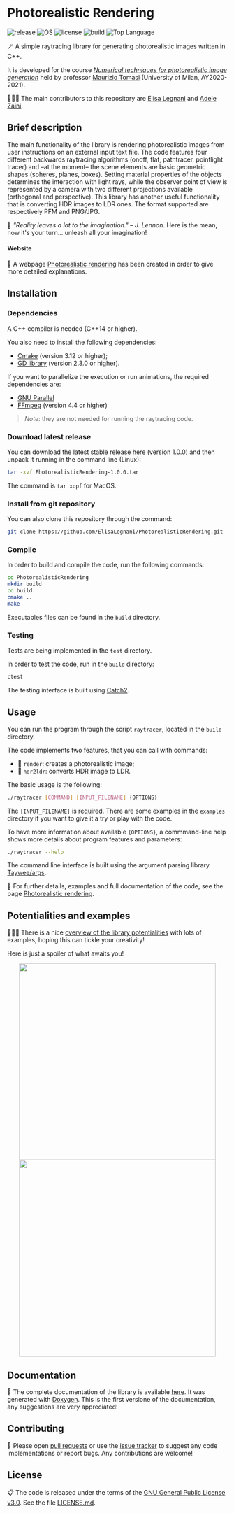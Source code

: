 # Photorealistic Rendering

![release](https://img.shields.io/github/v/release/ElisaLegnani/PhotorealisticRendering)
![OS](https://img.shields.io/badge/OS-Linux%20%7C%20MacOS-yellow)
![license](https://img.shields.io/github/license/ElisaLegnani/PhotorealisticRendering)
![build](https://img.shields.io/github/workflow/status/ElisaLegnani/PhotorealisticRendering/CMake)
![Top Language](https://img.shields.io/github/languages/top/ElisaLegnani/PhotorealisticRendering)


🪄 A simple raytracing library for generating photorealistic images written in C++.

It is developed for the course [*Numerical techniques for photorealistic image generation*](https://www.unimi.it/en/education/degree-programme-courses/2021/numerical-tecniques-photorealistic-image-generation) held by professor [Maurizio Tomasi](https://github.com/ziotom78) (University of Milan, AY2020-2021).

👩🏻‍💻 The main contributors to this repository are [Elisa Legnani](https://github.com/ElisaLegnani) and [Adele Zaini](https://github.com/adelezaini).

## Brief description

The main functionality of the library is rendering photorealistic images from user instructions on an external input text file. The code features four different backwards raytracing algorithms (onoff, flat, pathtracer, pointlight tracer) and –at the moment– the scene elements are basic geometric shapes (spheres, planes, boxes). Setting material properties of the objects determines the interaction with light rays, while the observer point of view is represented by a camera with two different projections available (orthogonal and perspective).
This library has another useful functionality that is converting HDR images to LDR ones. The format supported are respectively PFM and PNG/JPG.

🌈 *"Reality leaves a lot to the imagination." – J. Lennon*. Here is the mean, now it's your turn... unleash all your imagination!

#### Website 
🔗
A webpage [Photorealistic rendering](https://elisalegnani.github.io/PhotorealisticRendering) has been created in order to give more detailed explanations.


## Installation

### Dependencies

A C++ compiler is needed (C++14 or higher).

You also need to install the following dependencies:
- [Cmake](https://cmake.org/) (version 3.12 or higher);
- [GD library](https://libgd.github.io/) (version 2.3.0 or higher).

If you want to parallelize the execution or run animations, the required dependencies are:
- [GNU Parallel](https://www.gnu.org/software/parallel/)
- [FFmpeg](https://www.ffmpeg.org/) (version 4.4 or higher)

> *Note*: they are not needed for running the raytracing code.

### Download latest release
You can download the latest stable release [here](https://github.com/ElisaLegnani/PhotorealisticRendering/releases/tag/v1.0.0) (version 1.0.0) and then unpack it running in the command line (Linux):

```sh
tar -xvf PhotorealisticRendering-1.0.0.tar
```
The command is ```tar xopf``` for MacOS.

### Install from git repository

You can also clone this repository through the command: 

```sh
git clone https://github.com/ElisaLegnani/PhotorealisticRendering.git
```

### Compile

In order to build and compile the code, run the following commands:

```sh
cd PhotorealisticRendering
mkdir build
cd build
cmake ..
make
```

Executables files can be found in the `build` directory.

### Testing

Tests are being implemented in the `test` directory. 

In order to test the code, run in the `build` directory:

```sh
ctest
```
The testing interface is built using [Catch2](https://github.com/catchorg/Catch2).

## Usage

You can run the program through the script `raytracer`, located in the `build` directory. 

The code implements two features, that you can call with commands:
- 🌅 `render`: creates a photorealistic image;
- 🔄 `hdr2ldr`: converts HDR image to LDR.

The basic usage is the following:

```sh
./raytracer [COMMAND] [INPUT_FILENAME] {OPTIONS}

```
The `[INPUT_FILENAME]` is required. There are some examples in the `examples` directory if you want to give it a try or play with the code.

To have more information about available `{OPTIONS}`, a commmand-line help shows more details about program features and parameters:

```sh
./raytracer --help

```

The command line interface is built using the argument parsing library [Taywee/args](https://github.com/Taywee/args).

🔗 For further details, examples and full documentation of the code, see the page [Photorealistic rendering](https://elisalegnani.github.io/PhotorealisticRendering).
  
## Potentialities and examples

🤹🏻‍♀️ There is a nice [overview of the library potentialities](https://elisalegnani.github.io/PhotorealisticRendering/explore) with lots of examples, hoping this can tickle your creativity! 

Here is just a spoiler of what awaits you!

<p align="center">
       <img width="450" src=https://user-images.githubusercontent.com/59051647/126571722-28e2cfe1-0b22-4961-bc0a-b1d05eb507ec.png>
       <img src="https://user-images.githubusercontent.com/59051647/126542691-8f384c07-c567-4276-8116-9e497611da4f.gif" width="450" /> 
</p>

## Documentation

📓 The complete documentation of the library is available [here](https://elisalegnani.github.io/PhotorealisticRendering/html/index.html). It was generated with [Doxygen](http://www.doxygen.nl). This is the first versione of the documentation, any suggestions are very appreciated!


## Contributing

🚧 Please open [pull requests](https://github.com/ElisaLegnani/PhotorealisticRendering/pulls) or use the [issue tracker](https://github.com/ElisaLegnani/PhotorealisticRendering/issues) to suggest any code implementations or report bugs. Any contributions are welcome! 

## License

📋 The code is released under the terms of the [GNU General Public License v3.0](https://www.gnu.org/licenses/gpl-3.0.html). See the file [LICENSE.md](https://github.com/ElisaLegnani/PhotorealisticRendering/blob/master/LICENSE.md).
